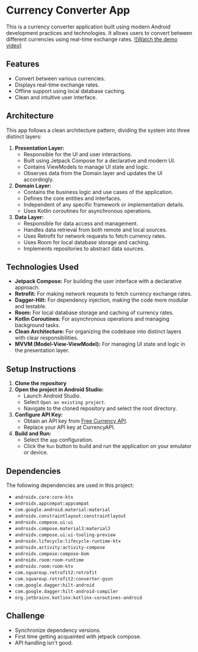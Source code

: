 # Currency Converter App

This is a currency converter application built using modern Android development practices and technologies. It allows users to convert between different currencies using real-time exchange rates.
[![Watch the demo video]](https://drive.google.com/file/d/1CGnOeKF2ovV8j3t0qHyZV3mmFX-a4u84/view?usp=drive_link)

## Features

-   Convert between various currencies.
-   Displays real-time exchange rates.
-   Offline support using local database caching.
-   Clean and intuitive user interface.

## Architecture

This app follows a clean architecture pattern, dividing the system into three distinct layers:

1.  **Presentation Layer:**
    -   Responsible for the UI and user interactions.
    -   Built using Jetpack Compose for a declarative and modern UI.
    -   Contains ViewModels to manage UI state and logic.
    -   Observes data from the Domain layer and updates the UI accordingly.
2.  **Domain Layer:**
    -   Contains the business logic and use cases of the application.
    -   Defines the core entities and interfaces.
    -   Independent of any specific framework or implementation details.
    -   Uses Kotlin coroutines for asynchronous operations.
3.  **Data Layer:**
    -   Responsible for data access and management.
    -   Handles data retrieval from both remote and local sources.
    -   Uses Retrofit for network requests to fetch currency rates.
    -   Uses Room for local database storage and caching.
    -   Implements repositories to abstract data sources.

## Technologies Used

-   **Jetpack Compose:** For building the user interface with a declarative approach.
-   **Retrofit:** For making network requests to fetch currency exchange rates.
-   **Dagger-Hilt:** For dependency injection, making the code more modular and testable.
-   **Room:** For local database storage and caching of currency rates.
-   **Kotlin Coroutines:** For asynchronous operations and managing background tasks.
-   **Clean Architecture:** For organizing the codebase into distinct layers with clear responsibilities.
-   **MVVM (Model-View-ViewModel):** For managing UI state and logic in the presentation layer.

## Setup Instructions

1.  **Clone the repository**
2.  **Open the project in Android Studio:**
    -   Launch Android Studio.
    -   Select `Open an existing project`.
    -   Navigate to the cloned repository and select the root directory.
3.  **Configure API Key:**
    -   Obtain an API key from [Free Currency API](https://freecurrencyapi.com/).
    -   Replace your API key at CurrencyAPI.
4.  **Build and Run:**
    -   Select the `app` configuration.
    -   Click the `Run` button to build and run the application on your emulator or device.

## Dependencies

The following dependencies are used in this project:

-   `androidx.core:core-ktx`
-   `androidx.appcompat:appcompat`
-   `com.google.android.material:material`
-   `androidx.constraintlayout:constraintlayout`
-   `androidx.compose.ui:ui`
-   `androidx.compose.material3:material3`
-   `androidx.compose.ui:ui-tooling-preview`
-   `androidx.lifecycle:lifecycle-runtime-ktx`
-   `androidx.activity:activity-compose`
-   `androidx.compose:compose-bom`
-   `androidx.room:room-runtime`
-   `androidx.room:room-ktx`
-   `com.squareup.retrofit2:retrofit`
-   `com.squareup.retrofit2:converter-gson`
-   `com.google.dagger:hilt-android`
-   `com.google.dagger:hilt-android-compiler`
-   `org.jetbrains.kotlinx:kotlinx-coroutines-android`

## Challenge

-   Synchronize dependency versions.
-   First time getting acquainted with jetpack compose.
-   API handling isn't good.
